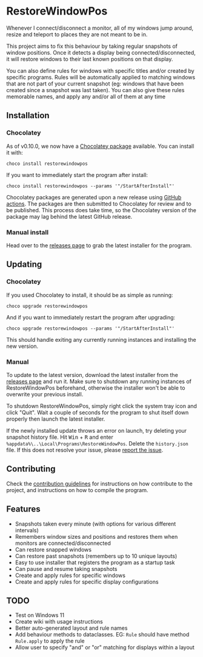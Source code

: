 # RestoreWindowPos

Whenever I connect/disconnect a monitor, all of my windows jump around, resize and teleport to places they are not meant to be in.

This project aims to fix this behaviour by taking regular snapshots of window positions. Once it detects a display being connected/disconnected, it will restore windows to their last known positions on that display.

You can also define rules for windows with specific titles and/or created by specific programs. Rules will be automatically applied to matching windows that are not part of your current snapshot (eg: windows that have been created since a snapshot was last taken).
You can also give these rules memorable names, and apply any and/or all of them at any time

## Installation

### Chocolatey

As of v0.10.0, we now have a [Chocolatey package](https://community.chocolatey.org/packages/restorewindowpos/) available. You can install it with:
```
choco install restorewindowpos
```
If you want to immediately start the program after install:
```
choco install restorewindowpos --params '"/StartAfterInstall"'
```
Chocolatey packages are generated upon a new release using [GitHub actions](https://github.com/Crozzers/RestoreWindowPos/actions). The packages are then submitted to Chocolatey for review and to be published. This process does take time, so the Chocolatey version of the package may lag behind the latest GitHub release.

### Manual install

Head over to the [releases page](https://github.com/Crozzers/RestoreWindowPos/releases) to grab the latest installer
for the program.

## Updating

### Chocolatey

If you used Chocolatey to install, it should be as simple as running:
```
choco upgrade restorewindowpos
```
And if you want to immediately restart the program after upgrading:
```
choco upgrade restorewindowpos --params '"/StartAfterInstall"'
```
This should handle exiting any currently running instances and installing the new version.

### Manual

To update to the latest version, download the latest installer from the [releases page](https://github.com/Crozzers/RestoreWindowPos/releases) and run it. Make sure to shutdown any running instances of RestoreWindowPos beforehand, otherwise the installer won't be able to overwrite your previous install.

To shutdown RestoreWindowPos, simply right click the system tray icon and click "Quit". Wait a couple of seconds for the program to shut itself down properly then launch the latest installer.

If the newly installed update throws an error on launch, try deleting your snapshot history file.
Hit <kbd>Win</kbd> + <kbd>R</kbd> and enter `%appdata%\..\Local\Programs\RestoreWindowPos`. Delete the `history.json` file.
If this does not resolve your issue, please [report the issue](https://github.com/Crozzers/RestoreWindowPos/issues).

## Contributing

Check the [contribution guidelines](CONTRIBUTING.md) for instructions on how contribute to the project, and instructions on how to compile the program.

## Features

* Snapshots taken every minute (with options for various different intervals)
* Remembers window sizes and positions and restores them when monitors are connected/disconnected
* Can restore snapped windows
* Can restore past snapshots (remembers up to 10 unique layouts)
* Easy to use installer that registers the program as a startup task
* Can pause and resume taking snapshots
* Create and apply rules for specific windows
* Create and apply rules for specific display configurations

## TODO

* Test on Windows 11
* Create wiki with usage instructions
* Better auto-generated layout and rule names
* Add behaviour methods to dataclasses. EG: `Rule` should have method `Rule.apply` to apply the rule
* Allow user to specify "and" or "or" matching for displays within a layout
